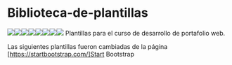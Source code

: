 # Biblioteca-de-plantillas
[![](https://sourcerer.io/fame/RamiroFuentes/RamiroFuentes/Biblioteca-de-plantillas/images/0)](https://sourcerer.io/fame/RamiroFuentes/RamiroFuentes/Biblioteca-de-plantillas/links/0)[![](https://sourcerer.io/fame/RamiroFuentes/RamiroFuentes/Biblioteca-de-plantillas/images/1)](https://sourcerer.io/fame/RamiroFuentes/RamiroFuentes/Biblioteca-de-plantillas/links/1)[![](https://sourcerer.io/fame/RamiroFuentes/RamiroFuentes/Biblioteca-de-plantillas/images/2)](https://sourcerer.io/fame/RamiroFuentes/RamiroFuentes/Biblioteca-de-plantillas/links/2)[![](https://sourcerer.io/fame/RamiroFuentes/RamiroFuentes/Biblioteca-de-plantillas/images/3)](https://sourcerer.io/fame/RamiroFuentes/RamiroFuentes/Biblioteca-de-plantillas/links/3)[![](https://sourcerer.io/fame/RamiroFuentes/RamiroFuentes/Biblioteca-de-plantillas/images/4)](https://sourcerer.io/fame/RamiroFuentes/RamiroFuentes/Biblioteca-de-plantillas/links/4)[![](https://sourcerer.io/fame/RamiroFuentes/RamiroFuentes/Biblioteca-de-plantillas/images/5)](https://sourcerer.io/fame/RamiroFuentes/RamiroFuentes/Biblioteca-de-plantillas/links/5)[![](https://sourcerer.io/fame/RamiroFuentes/RamiroFuentes/Biblioteca-de-plantillas/images/6)](https://sourcerer.io/fame/RamiroFuentes/RamiroFuentes/Biblioteca-de-plantillas/links/6)[![](https://sourcerer.io/fame/RamiroFuentes/RamiroFuentes/Biblioteca-de-plantillas/images/7)](https://sourcerer.io/fame/RamiroFuentes/RamiroFuentes/Biblioteca-de-plantillas/links/7)
Plantillas para el curso de desarrollo de portafolio web.

Las siguientes plantillas fueron cambiadas de la página [https://startbootstrap.com/]Start Bootstrap
